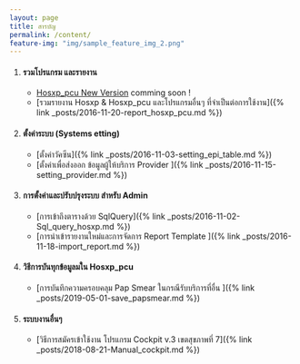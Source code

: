 ```yaml
---
layout: page
title: สารบัญ
permalink: /content/
feature-img: "img/sample_feature_img_2.png"
---
```


1. #### รวมโปรแกรม และรายงาน
    * [Hosxp_pcu New Version](#) comming soon !
    * [รวมรายงาน Hosxp & Hosxp_pcu และโปรแกรมอื่นๆ ที่จำเป็นต่อการใช้งาน]({% link _posts/2016-11-20-report_hosxp_pcu.md %})
2. #### ตั้งค่าระบบ (Systems etting)
    * [ตั้งค่าวัคซีน]({% link _posts/2016-11-03-setting_epi_table.md %})
    * [ตั้งค่าเพื่อส่งออก ข้อมูลผู้ให้บริการ Provider ]({% link _posts/2016-11-15-setting_provider.md %})
3. #### การตั้งค่าและปรับปรุงระบบ สำหรับ Admin
    * [การเข้าถึงตารางด้วย SqlQuery]({% link _posts/2016-11-02-Sql_query_hosxp.md %})
    * [การนำเข้ารายงานใหม่และการจัดการ  Report Template ]({% link _posts/2016-11-18-import_report.md %})
4. #### วิธีการบันทุกข้อมูลมใน Hosxp_pcu
    * [การบันทึกความครอบคลุม Pap Smear  ในกรณีรับบริการที่อื่น ]({% link _posts/2019-05-01-save_papsmear.md %})
5. #### ระบบงานอื่นๆ
    * [วิธีการสมัครเข้าใช้งาน โปรแกรม  Cockpit v.3 เขตสุขภาพที่  7]({% link _posts/2018-08-21-Manual_cockpit.md %})
    
